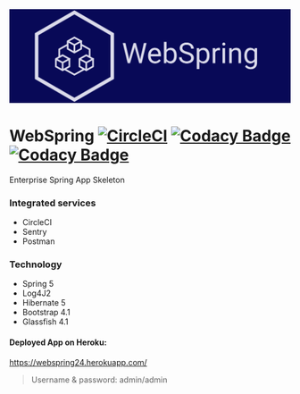 <img src="src/main/webapp/WEB-INF/img/logo.png">

# WebSpring [![CircleCI](https://circleci.com/gh/ttimot24/WebSpring.svg?style=svg)](https://circleci.com/gh/ttimot24/WebSpring) [![Codacy Badge](https://api.codacy.com/project/badge/Grade/3cd3cf01845a4dab94b0bcc3a55ee4f6)](https://app.codacy.com/app/ttimot24/WebSpring?utm_source=github.com&utm_medium=referral&utm_content=ttimot24/WebSpring&utm_campaign=Badge_Grade_Dashboard) [![Codacy Badge](https://api.codacy.com/project/badge/Coverage/8ab5136accab42939d4ddc1acc66edfb)](https://www.codacy.com/manual/ttimot24/WebSpring?utm_source=github.com&utm_medium=referral&utm_content=ttimot24/WebSpring&utm_campaign=Badge_Coverage)
Enterprise Spring App Skeleton


### Integrated services
 - CircleCI
 - Sentry
 - Postman

### Technology
 - Spring 5
 - Log4J2
 - Hibernate 5
 - Bootstrap 4.1
 - Glassfish 4.1

#### Deployed App on Heroku:
https://webspring24.herokuapp.com/

> Username & password: admin/admin
